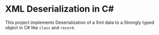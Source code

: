 # XML Deserialization in C#

This project implements Deserialization of a Xml data to a Strongly typed object in C# like `class` and `record`.